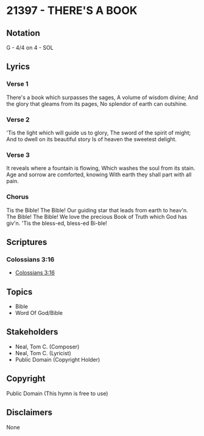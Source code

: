 # 21397 - THERE'S A BOOK

## Notation

G - 4/4 on 4 - SOL

## Lyrics

### Verse 1

There's a book which surpasses the sages, A volume of wisdom divine; And the glory that gleams from its pages, No splendor of earth can outshine.

### Verse 2

'Tis the light which will guide us to glory, The sword of the spirit of might; And to dwell on its beautiful story Is of heaven the sweetest delight.

### Verse 3

It reveals where a fountain is flowing, Which washes the soul from its stain. Age and sorrow are comforted, knowing With earth they shall part with all pain. 

### Chorus

Tis the Bible! The Bible! Our guiding star that leads from earth to heav'n. The Bible! The Bible! We love the precious Book of Truth which God has giv'n. 'Tis the bless-ed, bless-ed Bi-ble!


## Scriptures

### Colossians 3:16

- [Colossians 3:16](https://www.biblegateway.com/passage/?search=Colossians%203%3A16)


## Topics

- Bible
- Word Of God/Bible

## Stakeholders

- Neal, Tom C. (Composer)
- Neal, Tom C. (Lyricist)
- Public Domain (Copyright Holder)

## Copyright

Public Domain
(This hymn is free to use)

## Disclaimers

None

